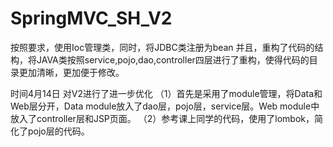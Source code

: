 # SpringMVC_SH_V2
按照要求，使用Ioc管理类，同时，将JDBC类注册为bean
并且，重构了代码的结构，将JAVA类按照service,pojo,dao,controller四层进行了重构，使得代码的目录更加清晰，更加便于修改。

时间4月14日
对V2进行了进一步优化
（1）首先是采用了module管理，将Data和Web层分开，Data module放入了dao层，pojo层，service层。Web module中放入了controller层和JSP页面。
（2）参考课上同学的代码，使用了lombok，简化了pojo层的代码。
